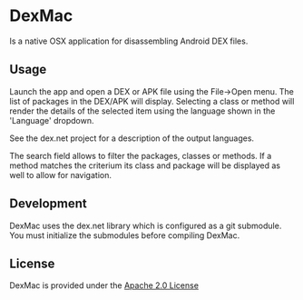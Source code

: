 DexMac
======

Is a native OSX application for disassembling Android DEX files.

Usage
-----

Launch the app and open a DEX or APK file using the File->Open menu. The list of packages in the DEX/APK will display. Selecting a class or method will render the details of the selected item using the language shown in the 'Language' dropdown.

See the dex.net project for a description of the output languages.

The search field allows to filter the packages, classes or methods. If a method matches the criterium its class and package will be displayed as well to allow for navigation.

Development
-----------

DexMac uses the dex.net library which is configured as a git submodule. You must initialize the submodules before compiling DexMac.

License
-------

DexMac is provided under the [Apache 2.0 License](http://www.apache.org/licenses/LICENSE-2.0)

